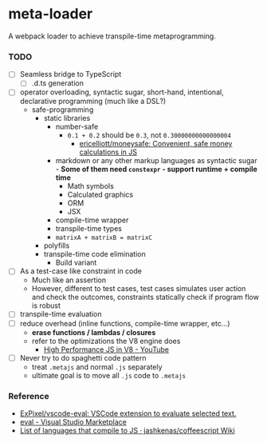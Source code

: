 meta-loader
===========
A webpack loader to achieve transpile-time metaprogramming.

### TODO
- [ ] Seamless bridge to TypeScript
  - [ ] .d.ts generation
- [ ] operator overloading, syntactic sugar, short-hand, intentional, declarative programming (much like a DSL?)
  - safe-programming
    - static libraries
      - number-safe
        - `0.1 + 0.2` should be `0.3`, not `0.30000000000000004`
          - [ericelliott/moneysafe: Convenient, safe money calculations in JS](https://github.com/ericelliott/moneysafe)
      - markdown or any other markup languages as syntactic sugar - **Some of them need `constexpr` - support runtime + compile time**
        - Math symbols
        - Calculated graphics
        - ORM
        - JSX
      - compile-time wrapper
      - transpile-time types
      - `matrixA + matrixB = matrixC`
    - polyfills
    - transpile-time code elimination
      - Build variant
- [ ] As a test-case like constraint in code
  - Much like an assertion
  - However, different to test cases, test cases simulates user action and check the outcomes, constraints statically check if program flow is robust
- [ ] transpile-time evaluation
- [ ] reduce overhead (inline functions, compile-time wrapper, etc...)
  - **erase functions / lambdas / closures**
  - refer to the optimizations the V8 engine does
    - [High Performance JS in V8 - YouTube](https://www.youtube.com/watch?v=YqOhBezMx1o)
- [ ] Never try to do spaghetti code pattern
  - treat `.metajs` and normal `.js` separately
  - ultimate goal is to move all `.js` code to `.metajs`
  
### Reference
- [ExPixel/vscode-eval: VSCode extension to evaluate selected text.](https://github.com/ExPixel/vscode-eval)
- [eval - Visual Studio Marketplace](https://marketplace.visualstudio.com/items?itemName=Stormspirit.eval)
- [List of languages that compile to JS · jashkenas/coffeescript Wiki](https://github.com/jashkenas/coffeescript/wiki/list-of-languages-that-compile-to-js)

